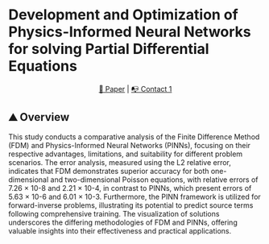 # Development and Optimization of Physics-Informed Neural Networks for solving Partial Differential Equations
<p align="center">
  <a href=""> 📃 Paper</a> |  
  <a href="batyr.sharimbaev@gmail.com"> 📭 Contact 1</a> 
</p>


## :mountain: Overview

This study conducts a comparative analysis of the Finite Difference Method (FDM) and Physics-Informed Neural Networks (PINNs), focusing on their respective advantages, limitations, and suitability for different problem scenarios. The error analysis, measured using the L2 relative error, indicates that FDM demonstrates superior accuracy for both one-dimensional and two-dimensional Poisson equations, with relative errors of 7.26 × 10-8 and 2.21 × 10-4, in contrast to PINNs, which present errors of 5.63 × 10-6 and 6.01 × 10-3. Furthermore, the PINN framework is utilized for forward-inverse problems, illustrating its potential to predict source terms following comprehensive training. The visualization of solutions underscores the differing methodologies of FDM and PINNs, offering valuable insights into their effectiveness and practical applications.
